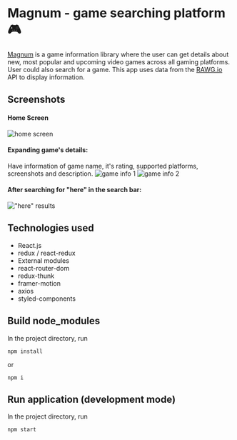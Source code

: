 # Magnum - game searching platform🎮

[Magnum](https://magnum-games.netlify.app/) is a game information library where the user can get details about new, most popular and upcoming video games across all gaming platforms. User could also search for a game. This app uses data from the [RAWG.io](https://rawg.io/apidocs) API to display information.

## Screenshots

#### Home Screen

![home screen](https://user-images.githubusercontent.com/46138150/137676079-e742206e-ebb0-428b-a728-0bc6defba757.png)

#### Expanding game's details:

Have information of game name, it's rating, supported platforms, screenshots and description.
![game info 1](https://user-images.githubusercontent.com/46138150/137676973-f586e479-0b38-4a51-b644-be53febda7fe.png)
![game info 2](https://user-images.githubusercontent.com/46138150/137677004-79714deb-fd0e-4958-97d5-5f5efa58fedc.png)

#### After searching for "here" in the search bar:

!["here" results](https://user-images.githubusercontent.com/46138150/137676838-9d1c887b-c9ca-423b-89bd-775ca5b5a91d.png)

## Technologies used
- React.js
- redux / react-redux
- External modules
- react-router-dom
- redux-thunk
- framer-motion
- axios
- styled-components

## Build node_modules
In the project directory, run

```npm install```

or

```npm i```

## Run application (development mode)
In the project directory, run

```npm start```

